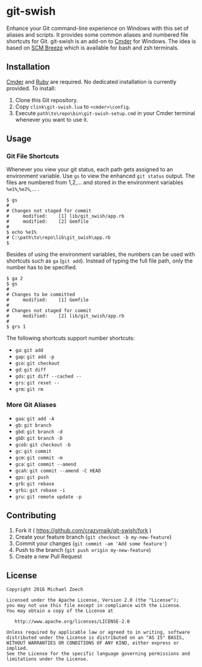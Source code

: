 # git-swish

Enhance your Git command-line experience on Windows with this set of aliases and scripts.
It provides some common aliases and numbered file shortcuts for Git.
git-swish is an add-on to [Cmder][1] for Windows.
The idea is based on [SCM Breeze][3] which is available for bash and zsh terminals.

## Installation

[Cmder][1] and [Ruby][2] are required.
No dedicated installation is currently provided.
To install:

1. Clone this Git repository.
2. Copy `clink\git-swish.lua` to `<cmder>\config`.
3. Execute `path\to\repo\bin\git-swish-setup.cmd` in your Cmder terminal whenever you want to use it.

## Usage

### Git File Shortcuts

Whenever you view your git status, each path gets assigned to an environment variable.
Use `gs` to view the enhanced `git status` output.
The files are numbered from 1,2,... and stored in the environment variables `%e1%`,`%e2%`,... .

    $ gs
    #
    # Changes not staged for commit
    #     modified:    [1] lib/git_swish/app.rb
    #     modified:    [2] Gemfile
    #
    $ echo %e1%
    # C:\path\to\repo\lib\git_swish\app.rb
    $

Besides of using the environment variables, the numbers can be used with shortcuts such as `ga` (`git add`).
Instead of typing the full file path, only the number has to be specified.

    $ ga 2
    $ gs
    #
    # Changes to be committed
    #     modified:    [1] Gemfile
    #
    # Changes not staged for commit
    #     modified:    [2] lib/git_swish/app.rb
    #
    $ grs 1

The following shortcuts support number shortcuts:

* `ga`: `git add`
* `gap`: `git add -p`
* `gco`: `git checkout`
* `gd`: `git diff`
* `gds`: `git diff --cached --`
* `grs`: `git reset --`
* `grm`: `git rm`

### More Git Aliases

* `gaa`: `git add -A`
* `gb`: `git branch`
* `gbd`: `git branch -d`
* `gbD`: `git branch -D`
* `gcob`: `git checkout -b`
* `gc`: `git commit`
* `gcm`: `git commit -m `
* `gca`: `git commit --amend`
* `gcah`: `git commit --amend -C HEAD`
* `gps`: `git push`
* `grb`: `git rebase`
* `grbi`: `git rebase -i`
* `gru`: `git remote update -p`

## Contributing

1. Fork it ( https://github.com/crazymaik/git-swish/fork )
2. Create your feature branch (`git checkout -b my-new-feature`)
3. Commit your changes (`git commit -am 'Add some feature'`)
4. Push to the branch (`git push origin my-new-feature`)
5. Create a new Pull Request

## License

    Copyright 2016 Michael Zoech

    Licensed under the Apache License, Version 2.0 (the "License");
    you may not use this file except in compliance with the License.
    You may obtain a copy of the License at

       http://www.apache.org/licenses/LICENSE-2.0

    Unless required by applicable law or agreed to in writing, software
    distributed under the License is distributed on an "AS IS" BASIS,
    WITHOUT WARRANTIES OR CONDITIONS OF ANY KIND, either express or implied.
    See the License for the specific language governing permissions and
    limitations under the License.

[1]: http://bliker.github.io/cmder/
[2]: http://rubyinstaller.org/
[3]: https://github.com/ndbroadbent/scm_breeze
